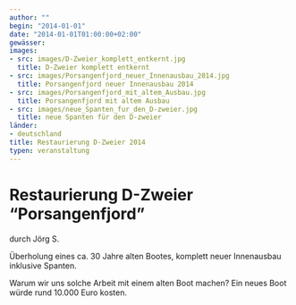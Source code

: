 ```yaml
---
author: ""
begin: "2014-01-01"
date: "2014-01-01T01:00:00+02:00"
gewässer:
images:
- src: images/D-Zweier_komplett_entkernt.jpg
  title: D-Zweier komplett entkernt
- src: images/Porsangenfjord_neuer_Innenausbau_2014.jpg
  title: Porsangenfjord neuer Innenausbau 2014
- src: images/Porsangenfjord_mit_altem_Ausbau.jpg
  title: Porsangenfjord mit altem Ausbau
- src: images/neue_Spanten_fur_den_D-zweier.jpg
  title: neue Spanten für den D-zweier
länder: 
- deutschland
title: Restaurierung D-Zweier 2014
typen: veranstaltung
---
```



# Restaurierung D-Zweier “Porsangenfjord”


durch Jörg S.

Überholung eines ca. 30 Jahre alten Bootes, komplett neuer Innenausbau inklusive Spanten.

Warum wir uns solche Arbeit mit einem alten Boot machen? Ein neues Boot würde rund 10.000 Euro kosten.
